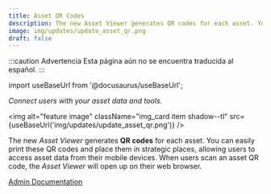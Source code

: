 ```yaml
---
title: Asset QR Codes
description: The new Asset Viewer generates QR codes for each asset. You can easily print these QR codes and place them in strategic places, allowing users to access asset data from their mobile devices. When users scan an asset QR code, the Asset Viewer will open up on their web browser.
image: img/updates/update_asset_qr.png
draft: false
---
```


:::caution Advertencia
Esta página aún no se encuentra traducida al español.
:::

import useBaseUrl from '@docusaurus/useBaseUrl'; 

<div className="align-center">
<div className="card">
<div className="card__header">

<span className="hero__subtitle"><em>

Connect users with your asset data and tools.

</em></span>

</div>
<div className="card__image">

<img alt="feature image" className="img_card item shadow--tl" src={useBaseUrl('img/updates/update_asset_qr.png')} />
<br/>

</div>
<div className="card__body">

The new _Asset Viewer_ generates **QR codes** for each asset. You can easily print these QR codes and place them in strategic places, allowing users to access asset data from their mobile devices. When users scan an asset QR code, the _Asset Viewer_ will open up on their web browser.

</div>
<div className="card__footer text-center align-padding-center">

<a className="button button--info button--block" href="/docs/documentation/admin/database/asset_qr">Admin Documentation</a>
<br/>


</div>
</div>
</div>

